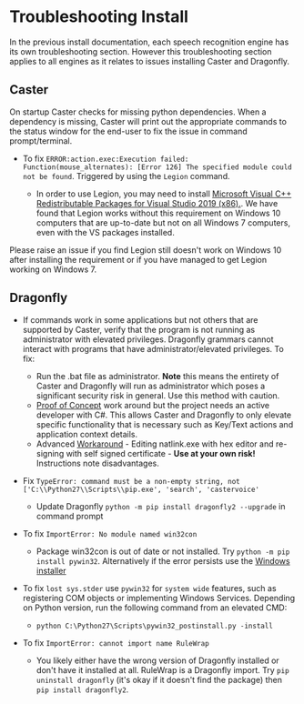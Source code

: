 # Troubleshooting Install

In the previous install documentation, each speech recognition engine has its own troubleshooting section. However this troubleshooting section applies to all engines as it relates to issues installing Caster and Dragonfly.

## Caster

On startup Caster checks for missing python dependencies. When a dependency is missing, Caster will print out the appropriate commands to the status window for the end-user to fix the issue in command prompt/terminal.

- To fix `ERROR:action.exec:Execution failed: Function(mouse_alternates): [Error 126] The specified module could not be found`. Triggered by using the `Legion` command.

    - In order to use Legion, you may need to install [Microsoft Visual C++ Redistributable Packages for Visual Studio 2019 (x86).](https://support.microsoft.com/en-nz/help/2977003/the-latest-supported-visual-c-downloads). We have found that Legion works without this requirement on Windows 10 computers that are up-to-date but not on all Windows 7 computers, even with the VS packages installed.

Please raise an issue if you find Legion still doesn't work on Windows 10 after installing the requirement or if you have managed to get Legion working on Windows 7.

## Dragonfly

- If commands work in some applications but not others that are supported by Caster, verify that the program is not running as administrator with elevated privileges. Dragonfly grammars cannot interact with programs that have administrator/elevated privileges. To fix:
    
    - Run the .bat file as administrator. **Note** this means the entirety of Caster and Dragonfly will run as administrator which poses a significant security risk in general. Use this method with caution.
    - [Proof of Concept](https://github.com/dictation-toolbox/dragonfly/issues/11) work around but the project needs an active developer with C#. This allows Caster and Dragonfly to only elevate specific functionality that is necessary such as Key/Text actions and application context details.
    - Advanced [Workaround](https://groups.google.com/g/dragonflyspeech/c/2VrJKBI2mSo/m/R4zl6u2mBwAJ) - Editing natlink.exe with hex editor and re-signing with self signed certificate - **Use at your own risk!** Instructions note disadvantages.

- Fix `TypeError: command must be a non-empty string, not ['C:\\Python27\\Scripts\\pip.exe', 'search', 'castervoice'`
    - Update Dragonfly `python -m pip install dragonfly2 --upgrade` in command prompt

- To fix `ImportError: No module named win32con`
    - Package win32con is out of date or not installed. Try `python -m pip install pywin32`.    Alternatively if the error persists use the [Windows installer](https://sourceforge.net/projects/pywin32/files/pywin32/Build%20221/pywin32-221.win32-py2.7.exe/download)
- To fix `lost sys.stder` use `pywin32` for `system wide` features, such as registering COM objects or implementing Windows Services. Depending on Python version, run the following command from an elevated CMD:
    - `python C:\Python27\Scripts\pywin32_postinstall.py -install`
- To fix `ImportError: cannot import name RuleWrap`
    - You likely either have the wrong version of Dragonfly installed or don't have it installed at all.    RuleWrap is a Dragonfly import. Try `pip uninstall dragonfly` (it's okay if it doesn't find the package) then `pip install dragonfly2`.

